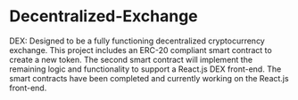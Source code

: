 # Decentralized-Exchange
DEX: Designed to be a fully functioning decentralized cryptocurrency exchange. This project includes an ERC-20 compliant smart contract to create a new token. The second smart contract will implement the remaining logic and functionality to support a React.js DEX front-end. The smart contracts have been completed and currently working on the React.js front-end.
